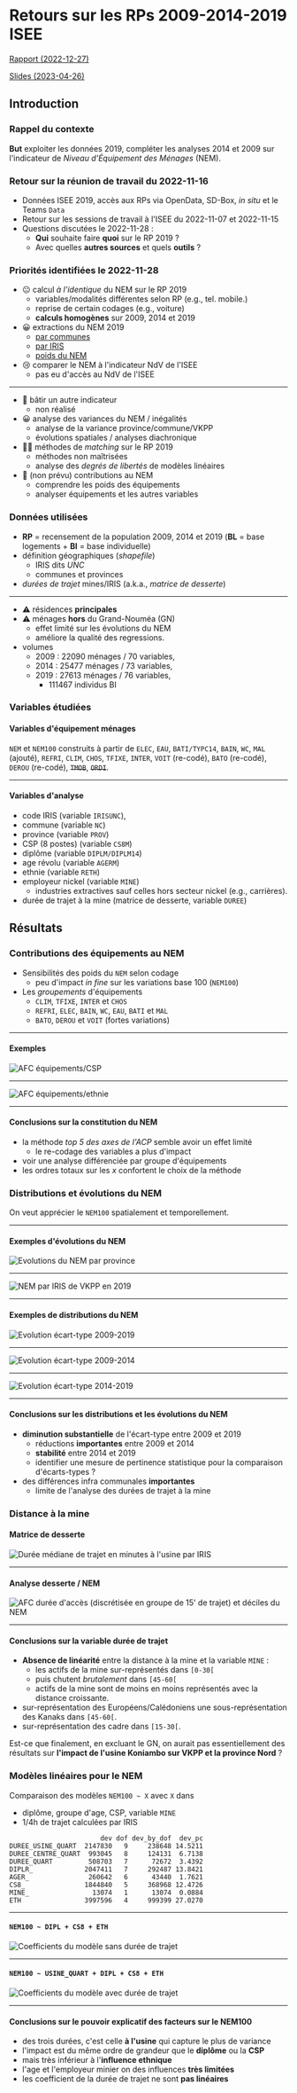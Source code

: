 # Retours sur les RPs 2009-2014-2019 ISEE

[Rapport (2022-12-27)](https://romulusfr.github.io/isee-rp19/etude_nem_2009_2014_2019.html)

[Slides (2023-04-26)](https://romulusfr.github.io/isee-rp19/2023-04-26-talk/talk.html)

## Introduction

### Rappel du contexte

**But** exploiter les données 2019, compléter les analyses 2014 et 2009 sur l'indicateur de _Niveau d'Équipement des Ménages_ (NEM).

### Retour sur la réunion de travail du 2022-11-16

- Données ISEE 2019, accès aux RPs via OpenData​, SD-Box​, _in situ_ et le Teams `Data​`
- Retour sur les sessions de travail à l'ISEE du 2022-11-07 et 2022-11-15
- Questions discutées le 2022-11-28 :
  - **Qui** souhaite faire **quoi** sur le RP 2019 ?​
  - Avec quelles **autres sources** et quels **outils** ?​

### Priorités identifiées le 2022-11-28

- 😐 calcul _à l'identique_ du NEM sur le RP 2019
  - variables/modalités différentes selon RP (e.g., tel. mobile.)
  - reprise de certain codages (e.g., voiture)
  - **calculs homogènes** sur 2009, 2014 et 2019
- 😀 extractions du NEM 2019
  - [par communes](https://romulusfr.github.io/isee-rp19/output/nem_communes.csv)
  - [par IRIS](https://romulusfr.github.io/isee-rp19/output/nem_iris.csv>)
  - [poids du NEM](https://romulusfr.github.io/isee-rp19/output/nem_weights.csv)
- 😢 comparer le NEM à l'indicateur NdV de l'ISEE
  - pas eu d'accès au NdV de l'ISEE

---

- 🤔 bâtir un autre indicateur
  - non réalisé
- 😀 analyse des variances du NEM / inégalités
  - analyse de la variance province/commune/VKPP
  - évolutions spatiales / analyses diachronique
- 😵‍💫 méthodes de _matching_ sur le RP 2019
  - méthodes non maîtrisées
  - analyse des _degrés de libertés_ de modèles linéaires
- 🤠 (non prévu) contributions au NEM
  - comprendre les poids des équipements
  - analyser équipements et les autres variables

### Données utilisées

- **RP** = recensement de la population 2009, 2014 et 2019 (**BL** = base logements + **BI** = base individuelle)
- définition géographiques (_shapefile_)
  - IRIS dits _UNC_
  - communes et provinces
- _durées de trajet_ mines/IRIS (a.k.a., _matrice de desserte_)

---

- ⚠️ résidences **principales**
- ⚠️ ménages **hors** du Grand-Nouméa (GN)
  - effet limité sur les évolutions du NEM
  - améliore la qualité des regressions.
- volumes
  - 2009 : 22090 ménages / 70 variables,
  - 2014 : 25477 ménages / 73 variables,
  - 2019 : 27613 ménages / 76 variables,
    - 111467 individus BI

### Variables étudiées

#### Variables d'équipement ménages

`NEM` et `NEM100` construits à partir de `ELEC`, `EAU`, `BATI/TYPC14`, `BAIN`, `WC`, `MAL` (ajouté), `REFRI`, `CLIM`, `CHOS`, `TFIXE`, `INTER`, `VOIT` (re-codé), `BATO` (re-codé), `DEROU` (re-codé), ~~`TMOB`~~, ~~`ORDI`~~.

---

#### Variables d'analyse

- code IRIS (variable `IRISUNC`),
- commune (variable `NC`)
- province (variable `PROV`)
- CSP (8 postes) (variable `CS8M`)
- diplôme (variable `DIPLM/DIPLM14`)
- age révolu (variable `AGERM`)
- ethnie (variable `RETH`)
- employeur nickel (variable `MINE`)
  - industries extractives sauf celles hors secteur nickel (e.g., carrières).
- durée de trajet à la mine (matrice de desserte, variable `DUREE`)

## Résultats

### Contributions des équipements au NEM

- Sensibilités des poids du `NEM` selon codage
  - peu d'impact _in fine_ sur les variations base 100 (`NEM100`)
- Les _groupements_ d'équipements
  - `CLIM`, `TFIXE`, `INTER` et `CHOS`
  - `REFRI`, `ELEC`, `BAIN`, `WC`, `EAU`, `BATI` et `MAL`
  - `BATO`, `DEROU` et `VOIT` (fortes variations)

---

#### Exemples

![AFC équipements/CSP](./img/afc_equip_csp.png)

---

![AFC équipements/ethnie](./img/afc_equip_ethnie.png)

---

#### Conclusions sur la constitution du NEM

- la méthode _top 5 des axes de l'ACP_ semble avoir un effet limité
  - le re-codage des variables a plus d'impact
- voir une analyse différenciée par groupe d'équipements
- les ordres totaux sur les _x_ confortent le choix de la méthode

### Distributions et évolutions du NEM

On veut apprécier le `NEM100` spatialement et temporellement.

---

#### Exemples d'évolutions du NEM

![Evolutions du NEM par province](img/violin_nem_province.png)

---

![NEM par IRIS de VKPP en 2019](img/violin_nem_vkpp.png)

---

#### Exemples de distributions du NEM

![Evolution écart-type 2009-2019](img/carte_nc_nem_09-19.png)

---

![Evolution écart-type 2009-2014](img/carte_nc_nem_09-14.png)

---

![Evolution écart-type 2014-2019](img/carte_nc_nem_14-19.png)

---

#### Conclusions sur les distributions et les évolutions du NEM

- **diminution substantielle** de l'écart-type entre 2009 et 2019
  - réductions **importantes** entre 2009 et 2014
  - **stabilité** entre 2014 et 2019
  - identifier une mesure de pertinence statistique pour la comparaison d'écarts-types ?
- des différences infra communales **importantes**
  - limite de l'analyse des durées de trajet à la mine

### Distance à la mine

#### Matrice de desserte

![Durée médiane de trajet en minutes à l'usine par IRIS](img/carte_nc_usine_desserte.png)

---

#### Analyse desserte / NEM

![AFC durée d'accès (discrétisée en groupe de 15' de trajet) et déciles du NEM](img/afc_nem_desserte.png)

---

#### Conclusions sur la variable durée de trajet

- **Absence de linéarité** entre la distance à la mine et la variable `MINE` :
  - les actifs de la mine sur-représentés dans `[0-30[`
  - puis chutent _brutalement_ dans `[45-60[`
  - actifs de la mine sont de moins en moins représentés avec la distance croissante.
- sur-représentation des Européens/Calédoniens une sous-représentation des Kanaks dans `[45-60[`.
- sur-représentation des cadre dans `[15-30[`.

Est-ce que finalement, en excluant le GN, on aurait pas essentiellement des résultats sur **l'impact de l'usine Koniambo sur VKPP et la province Nord** ?

### Modèles linéaires pour le NEM

Comparaison des modèles `NEM100 ~ X` avec `X` dans

- diplôme, groupe d'age, CSP, variable `MINE`
- 1/4h de trajet calculées par IRIS

```raw
                       dev dof dev_by_dof  dev_pc
DUREE_USINE_QUART  2147830   9     238648 14.5211
DUREE_CENTRE_QUART  993045   8     124131  6.7138
DUREE_QUART         508703   7      72672  3.4392
DIPLR_             2047411   7     292487 13.8421
AGER_               260642   6      43440  1.7621
CS8_               1844840   5     368968 12.4726
MINE_                13074   1      13074  0.0884
ETH                3997596   4     999399 27.0270
```

---

#### `NEM100 ~ DIPL + CS8 + ETH`

![Coefficients du modèle **sans** durée de trajet](img/modele1.png)

---

#### `NEM100 ~ USINE_QUART + DIPL + CS8 + ETH`

![Coefficients du modèle **avec** durée de trajet](img/modele2.png)

---

#### Conclusions sur le pouvoir explicatif des facteurs sur le NEM100

- des trois durées, c'est celle **à l'usine** qui capture le plus de variance
- l'impact est du même ordre de grandeur que le **diplôme** ou la **CSP**
- mais très inférieur à l'**influence ethnique**
- l'age et l'employeur minier on des influences **très limitées**
- les coefficient de la durée de trajet ne sont **pas linéaires**
